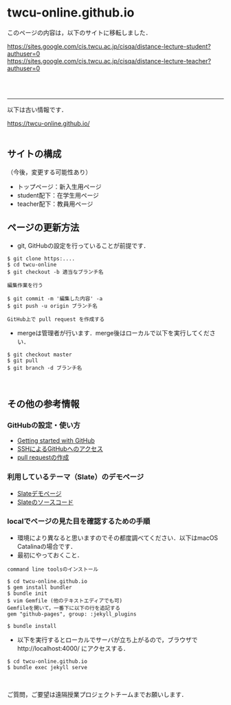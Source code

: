 # twcu-online.github.io

このページの内容は，以下のサイトに移転しました．

https://sites.google.com/cis.twcu.ac.jp/cisqa/distance-lecture-student?authuser=0  
https://sites.google.com/cis.twcu.ac.jp/cisqa/distance-lecture-teacher?authuser=0

<br />
<br />
<hr>
以下は古い情報です．

https://twcu-online.github.io/
<br />
<br />

## サイトの構成

（今後，変更する可能性あり）

- トップページ：新入生用ページ  
- student配下：在学生用ページ  
- teacher配下：教員用ページ

## ページの更新方法

- git, GitHubの設定を行っていることが前提です．  
```
$ git clone https:....
$ cd twcu-online
$ git checkout -b 適当なブランチ名

編集作業を行う

$ git commit -m '編集した内容' -a
$ git push -u origin ブランチ名

GitHub上で pull request を作成する
```

- mergeは管理者が行います．merge後はローカルで以下を実行してください．
```
$ git checkout master
$ git pull
$ git branch -d ブランチ名
```
<br />

## その他の参考情報

### GitHubの設定・使い方

- [Getting started with GitHub](https://help.github.com/en/github/getting-started-with-github)  
- [SSHによるGitHubへのアクセス](https://help.github.com/en/github/authenticating-to-github/connecting-to-github-with-ssh)  
- [pull requestの作成](https://help.github.com/en/github/collaborating-with-issues-and-pull-requests/about-pull-requests)

### 利用しているテーマ（Slate）のデモページ

- [Slateデモページ](https://pages-themes.github.io/slate/)  
- [Slateのソースコード](https://github.com/pages-themes/slate)

### localでページの見た目を確認するための手順

- 環境により異なると思いますのでその都度調べてください．以下はmacOS Catalinaの場合です．  
- 最初にやっておくこと．  
```
command line toolsのインストール

$ cd twcu-online.github.io
$ gem install bundler
$ bundle init
$ vim Gemfile (他のテキストエディアでも可)
Gemfileを開いて，一番下に以下の行を追記する
gem "github-pages", group: :jekyll_plugins

$ bundle install
```

- 以下を実行するとローカルでサーバが立ち上がるので，ブラウザでhttp://localhost:4000/ にアクセスする．  
```
$ cd twcu-online.github.io
$ bundle exec jekyll serve
```
<br />

ご質問，ご要望は遠隔授業プロジェクトチームまでお願いします．
